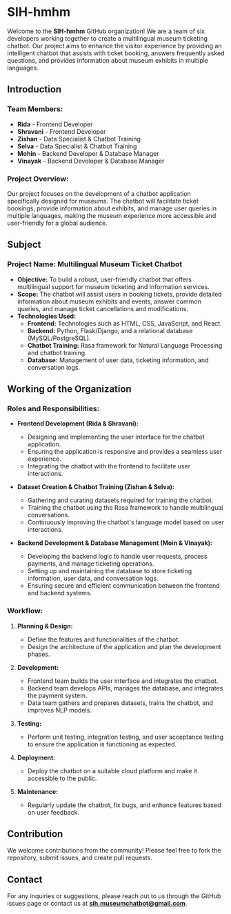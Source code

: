# SIH-hmhm

Welcome to the **SIH-hmhm** GitHub organization! We are a team of six developers working together to create a multilingual museum ticketing chatbot. Our project aims to enhance the visitor experience by providing an intelligent chatbot that assists with ticket booking, answers frequently asked questions, and provides information about museum exhibits in multiple languages.

## Introduction

### Team Members:
- **Rida** - Frontend Developer
- **Shravani** - Frontend Developer
- **Zishan** - Data Specialist & Chatbot Training
- **Selva** - Data Specialist & Chatbot Training
- **Mohin** - Backend Developer & Database Manager
- **Vinayak** - Backend Developer & Database Manager

### Project Overview:
Our project focuses on the development of a chatbot application specifically designed for museums. The chatbot will facilitate ticket bookings, provide information about exhibits, and manage user queries in multiple languages, making the museum experience more accessible and user-friendly for a global audience.

## Subject

### Project Name: Multilingual Museum Ticket Chatbot

- **Objective:** To build a robust, user-friendly chatbot that offers multilingual support for museum ticketing and information services.
- **Scope:** The chatbot will assist users in booking tickets, provide detailed information about museum exhibits and events, answer common queries, and manage ticket cancellations and modifications.
- **Technologies Used:** 
  - **Frontend:** Technologies such as HTML, CSS, JavaScript, and React.
  - **Backend:** Python, Flask/Django, and a relational database (MySQL/PostgreSQL).
  - **Chatbot Training:** Rasa framework for Natural Language Processing and chatbot training.
  - **Database:** Management of user data, ticketing information, and conversation logs.

## Working of the Organization

### Roles and Responsibilities:

- **Frontend Development (Rida & Shravani):**
  - Designing and implementing the user interface for the chatbot application.
  - Ensuring the application is responsive and provides a seamless user experience.
  - Integrating the chatbot with the frontend to facilitate user interactions.

- **Dataset Creation & Chatbot Training (Zishan & Selva):**
  - Gathering and curating datasets required for training the chatbot.
  - Training the chatbot using the Rasa framework to handle multilingual conversations.
  - Continuously improving the chatbot's language model based on user interactions.

- **Backend Development & Database Management (Moin & Vinayak):**
  - Developing the backend logic to handle user requests, process payments, and manage ticketing operations.
  - Setting up and maintaining the database to store ticketing information, user data, and conversation logs.
  - Ensuring secure and efficient communication between the frontend and backend systems.

### Workflow:
1. **Planning & Design:**
   - Define the features and functionalities of the chatbot.
   - Design the architecture of the application and plan the development phases.

2. **Development:**
   - Frontend team builds the user interface and integrates the chatbot.
   - Backend team develops APIs, manages the database, and integrates the payment system.
   - Data team gathers and prepares datasets, trains the chatbot, and improves NLP models.

3. **Testing:**
   - Perform unit testing, integration testing, and user acceptance testing to ensure the application is functioning as expected.

4. **Deployment:**
   - Deploy the chatbot on a suitable cloud platform and make it accessible to the public.

5. **Maintenance:**
   - Regularly update the chatbot, fix bugs, and enhance features based on user feedback.

## Contribution

We welcome contributions from the community! Please feel free to fork the repository, submit issues, and create pull requests.

## Contact

For any inquiries or suggestions, please reach out to us through the GitHub issues page or contact us at **sih.museumchatbot@gmail.com**.

